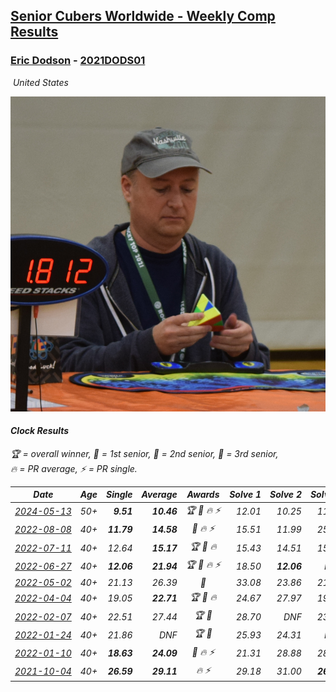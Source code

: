 <style>table {white-space: nowrap;}</style>
<link rel="stylesheet" type="text/css" href="/scw-comp/css/flags.css" />

## [Senior Cubers Worldwide - Weekly Comp Results](/scw-comp/results/)
### [Eric Dodson](README.md) - [2021DODS01](https://www.worldcubeassociation.org/persons/2021DODS01?event=clock)

<i class="flag flag-US" />&nbsp;United States

![Eric Dodson](1639144815.png)

#### Clock Results

<span style="white-space: nowrap;">🏆 = overall winner</span>, <span style="white-space: nowrap;">🥇 = 1st senior</span>, <span style="white-space: nowrap;">🥈 = 2nd senior</span>, <span style="white-space: nowrap;">🥉 = 3rd senior</span>, <span style="white-space: nowrap;">🔥 = PR average</span>, <span style="white-space: nowrap;">⚡ = PR single</span>.

| Date | Age | Single | Average | Awards | Solve 1 | Solve 2 | Solve 3 | Solve 4 | Solve 5 | Video |
| :--: | :--: | --: | --: | :--: | --: | --: | --: | --: | --: | :-- |
| [2024-05-13](../../results/2024-05-13/clock.md) | 50+ | **9.51** | **10.46** | 🏆 🥇 🔥 ⚡ | 12.01 | 10.25 | 11.50 | **9.51** | 9.64 | [Desktop](https://www.facebook.com/events/964772741968025/permalink/966713415107291) / [Mobile](https://m.facebook.com/events/964772741968025?view=permalink&id=966713415107291) |
| [2022-08-08](../../results/2022-08-08/clock.md) | 40+ | **11.79** | **14.58** | 🥈 🔥 ⚡ | 15.51 | 11.99 | 25.05 | 16.25 | **11.79** | [Desktop](https://www.facebook.com/events/1202320373645710/permalink/1211319342745813) / [Mobile](https://m.facebook.com/events/1202320373645710?view=permalink&id=1211319342745813) |
| [2022-07-11](../../results/2022-07-11/clock.md) | 40+ | 12.64 | **15.17** | 🏆 🥇 🔥 | 15.43 | 14.51 | 15.58 | DNF | 12.64 | [Desktop](https://www.facebook.com/events/1077792383124606/permalink/1082398655997312) / [Mobile](https://m.facebook.com/events/1077792383124606?view=permalink&id=1082398655997312) |
| [2022-06-27](../../results/2022-06-27/clock.md) | 40+ | **12.06** | **21.94** | 🏆 🥇 🔥 ⚡ | 18.50 | **12.06** | DNF | 16.48 | 30.83 | [Desktop](https://www.facebook.com/events/3239186643032731/permalink/3250246431926752) / [Mobile](https://m.facebook.com/events/3239186643032731?view=permalink&id=3250246431926752) |
| [2022-05-02](../../results/2022-05-02/clock.md) | 40+ | 21.13 | 26.39 | 🥈 | 33.08 | 23.86 | 21.13 | 25.76 | 29.55 | [Desktop](https://www.facebook.com/events/3199116787026413/permalink/3209768885961203) / [Mobile](https://m.facebook.com/events/3199116787026413?view=permalink&id=3209768885961203) |
| [2022-04-04](../../results/2022-04-04/clock.md) | 40+ | 19.05 | **22.71** | 🏆 🥇 🔥 | 24.67 | 27.97 | 19.05 | 20.90 | 22.57 | [Desktop](https://www.facebook.com/events/1171138513621623/permalink/1179704002765074) / [Mobile](https://m.facebook.com/events/1171138513621623?view=permalink&id=1179704002765074) |
| [2022-02-07](../../results/2022-02-07/clock.md) | 40+ | 22.51 | 27.44 | 🏆 🥇 | 28.70 | DNF | 23.64 | 22.51 | 29.99 | [Desktop](https://www.facebook.com/events/245500131085725/permalink/254512366851168) / [Mobile](https://m.facebook.com/events/245500131085725?view=permalink&id=254512366851168) |
| [2022-01-24](../../results/2022-01-24/clock.md) | 40+ | 21.86 | DNF | 🏆 🥇 | 25.93 | 24.31 | DNF | 21.86 | DNF | [Desktop](https://www.facebook.com/events/317247483509647/permalink/324943996073329) / [Mobile](https://m.facebook.com/events/317247483509647?view=permalink&id=324943996073329) |
| [2022-01-10](../../results/2022-01-10/clock.md) | 40+ | **18.63** | **24.09** | 🥈 🔥 ⚡ | 21.31 | 28.88 | 28.10 | 22.87 | **18.63** | [Desktop](https://www.facebook.com/events/1071902263370982/permalink/1080498415844700) / [Mobile](https://m.facebook.com/events/1071902263370982?view=permalink&id=1080498415844700) |
| [2021-10-04](../../results/2021-10-04/clock.md) | 40+ | **26.59** | **29.11** | 🔥 ⚡ | 29.18 | 31.00 | **26.59** | 34.71 | 27.16 | [Desktop](https://www.facebook.com/events/1205858816603137/permalink/1215362402319445) / [Mobile](https://m.facebook.com/events/1205858816603137?view=permalink&id=1215362402319445) |


<!-- Global site tag (gtag.js) - Google Analytics -->
<script async src="https://www.googletagmanager.com/gtag/js?id=UA-86348435-3"></script>
<script>window.dataLayer = window.dataLayer || []; function gtag() {dataLayer.push(arguments);} gtag('js', new Date()); gtag('config', 'UA-86348435-3');</script>
